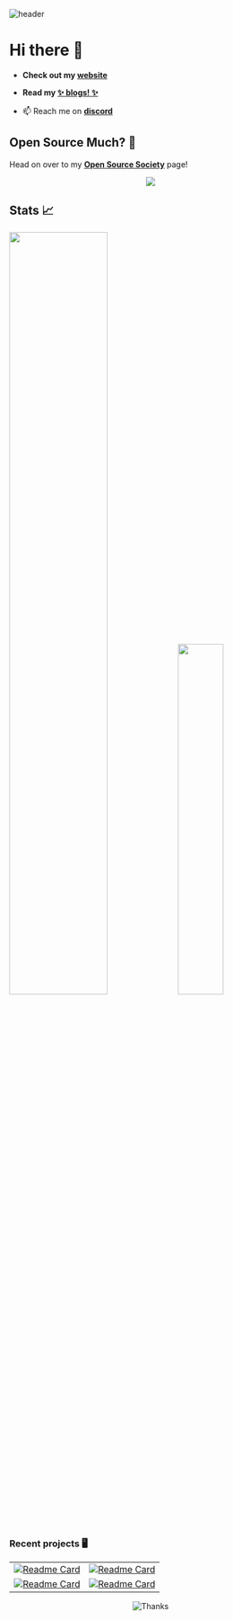 ![header](https://capsule-render.vercel.app/api?type=waving&color=auto&height=200&section=header&text=KorigamiK&animation=fadeIn&fontAlignY=38&desc=My%20code%20be%20with%20you!&descAlignY=55&descAlign=61)

# Hi there 👋

- **Check out my [website](https://korigamik.github.io/korigamik/)**

- **Read my [✨ blogs! ✨](https://korigamik.ml)**

- 📫 Reach me on **[discord](https://discord.com/users/600005860227547157/)**

## Open Source Much? 🤔

Head on over to my [**Open Source Society**](https://github.com/ossnsut/) page!

<p align="center">
	<img src="https://skillicons.dev/icons?i=linux,neovim,latex,cpp,ts,python,nodejs,deno,rust,go,git,regex" />
</p>

## Stats 📈

<p float="left">
  <img src="https://github-readme-stats-chi-tan.vercel.app/api?username=korigamik&include_all_commits=true&show_icons=true&hide_title=true&hide_border=true&theme=dark" width="59%" />
  <img src="https://github-readme-stats-chi-tan.vercel.app/api/top-langs/?username=korigamik&langs_count=10&layout=compact&theme=dark&hide_border=true" width="40%" />
</p>



### Recent projects 🖥

|                                                                                                                                                                                                |                                                                                                                                                                                     |
| ---------------------------------------------------------------------------------------------------------------------------------------------------------------------------------------------- | ----------------------------------------------------------------------------------------------------------------------------------------------------------------------------------- |
| [![Readme Card](https://github-readme-stats-chi-tan.vercel.app/api/pin/?username=korigamik&repo=mangu&theme=dark&hide_border=false)](https://github.com/korigamik/mangu)                       | [![Readme Card](https://github-readme-stats-chi-tan.vercel.app/api/pin/?username=korigamik&repo=CSE-Works&theme=dark&hide_border=false)](https://github.com/korigamik/CSE-Works)    |
| [![Readme Card](https://github-readme-stats-chi-tan.vercel.app/api/pin/?username=korigamik&repo=free-guitar-tabs&theme=dark&hide_border=false)](https://github.com/korigamik/free-guitar-tabs) | [![Readme Card](https://github-readme-stats-chi-tan.vercel.app/api/pin/?username=korigamik&repo=UntitledPSP&theme=dark&hide_border=false)](https://github.com/korigmik/UntitledPSP) |

<p align="center"><img src="https://capsule-render.vercel.app/api?type=waving&text=&color=auto&height=200&section=footer&fontSize=90" alt="Thanks"/></p>